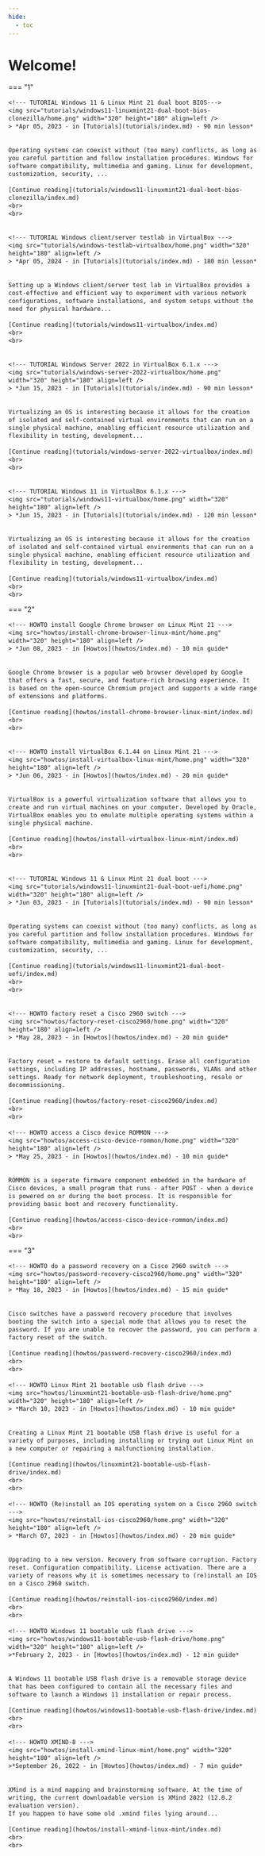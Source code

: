 ```yaml
---
hide:
  - toc
---
```


# Welcome!

<!---
// inline CSS to not display section title
<style>
  .md-typeset h1,
  .md-content__button {
    display: none;
  }
</style>
-->

<!--- BLOG TEMPLATE 
<img src="images/blogs/YYYY/320-180.png" width="320" height="180" align=left />
> *September 26, 2022 - in [Blogs](blogs/index.md) - 5 min read*


Cras elementum metus quis est luctus, vitae tincidunt orci consequat. Maecenas at ipsum ac dui venenatis convallis. Morbi lobortis, purus vitae lobortis vehicula, metus velit cursus nisi, a placerat mi nunc id enim.

[Continue reading](blogs/YYYY/blog.md)
<br>
<br>
--->



<!--- TUTORIAL TEMPLATE
<img src="images/tutorials/tutorial/320-180.png" width="320" height="180" align=left />
> *September 26, 2022 - in [Tutorials](tutorials/index.md) - 20 min lesson*


Cras elementum metus quis est luctus, vitae tincidunt orci consequat. Maecenas at ipsum ac dui venenatis convallis. Morbi lobortis, purus vitae lobortis vehicula, metus velit cursus nisi, a placerat mi nunc id enim.

[Continue reading](tutorials/tutorial/index.md)
<br>
<br>
--->



<!--- HOWTO TEMPLATE
<img src="howtos/howto_template/1280-720.png" width="320" height="180" align=left />
> *September 26, 2022 - in [Howtos](howtos/index.md) - 7 min guide*


Cras elementum metus quis est luctus, vitae tincidunt orci consequat. Maecenas at ipsum ac dui venenatis convallis. Morbi lobortis, purus vitae lobortis vehicula, metus velit cursus nisi, a placerat mi nunc id enim.

[Continue reading](howtos/howto_template/index.md)
<br>
<br>
--->

=== "1"

    <!--- TUTORIAL Windows 11 & Linux Mint 21 dual boot BIOS--->
    <img src="tutorials/windows11-linuxmint21-dual-boot-bios-clonezilla/home.png" width="320" height="180" align=left />
    > *Apr 05, 2023 - in [Tutorials](tutorials/index.md) - 90 min lesson*


    Operating systems can coexist without (too many) conflicts, as long as you careful partition and follow installation procedures. Windows for software compatibility, multimedia and gaming. Linux for development, customization, security, ...

    [Continue reading](tutorials/windows11-linuxmint21-dual-boot-bios-clonezilla/index.md)
    <br>
    <br>


    <!--- TUTORIAL Windows client/server testlab in VirtualBox --->
    <img src="tutorials/windows-testlab-virtualbox/home.png" width="320" height="180" align=left />
    > *Apr 05, 2024 - in [Tutorials](tutorials/index.md) - 180 min lesson*


    Setting up a Windows client/server test lab in VirtualBox provides a cost-effective and efficient way to experiment with various network configurations, software installations, and system setups without the need for physical hardware...

    [Continue reading](tutorials/windows11-virtualbox/index.md)
    <br>
    <br>


    <!--- TUTORIAL Windows Server 2022 in VirtualBox 6.1.x --->
    <img src="tutorials/windows-server-2022-virtualbox/home.png" width="320" height="180" align=left />
    > *Jun 15, 2023 - in [Tutorials](tutorials/index.md) - 90 min lesson*


    Virtualizing an OS is interesting because it allows for the creation of isolated and self-contained virtual environments that can run on a single physical machine, enabling efficient resource utilization and flexibility in testing, development...

    [Continue reading](tutorials/windows-server-2022-virtualbox/index.md)
    <br>
    <br>


    <!--- TUTORIAL Windows 11 in VirtualBox 6.1.x --->
    <img src="tutorials/windows11-virtualbox/home.png" width="320" height="180" align=left />
    > *Jun 15, 2023 - in [Tutorials](tutorials/index.md) - 120 min lesson*


    Virtualizing an OS is interesting because it allows for the creation of isolated and self-contained virtual environments that can run on a single physical machine, enabling efficient resource utilization and flexibility in testing, development...

    [Continue reading](tutorials/windows11-virtualbox/index.md)
    <br>
    <br>


=== "2"

    <!--- HOWTO install Google Chrome browser on Linux Mint 21 --->
    <img src="howtos/install-chrome-browser-linux-mint/home.png" width="320" height="180" align=left />
    > *Jun 08, 2023 - in [Howtos](howtos/index.md) - 10 min guide*


    Google Chrome browser is a popular web browser developed by Google that offers a fast, secure, and feature-rich browsing experience. It is based on the open-source Chromium project and supports a wide range of extensions and platforms.

    [Continue reading](howtos/install-chrome-browser-linux-mint/index.md)
    <br>
    <br>


    <!--- HOWTO install VirtualBox 6.1.44 on Linux Mint 21 --->
    <img src="howtos/install-virtualbox-linux-mint/home.png" width="320" height="180" align=left />
    > *Jun 06, 2023 - in [Howtos](howtos/index.md) - 20 min guide*


    VirtualBox is a powerful virtualization software that allows you to create and run virtual machines on your computer. Developed by Oracle, VirtualBox enables you to emulate multiple operating systems within a single physical machine.

    [Continue reading](howtos/install-virtualbox-linux-mint/index.md)
    <br>
    <br>


    <!--- TUTORIAL Windows 11 & Linux Mint 21 dual boot --->
    <img src="tutorials/windows11-linuxmint21-dual-boot-uefi/home.png" width="320" height="180" align=left />
    > *Jun 03, 2023 - in [Tutorials](tutorials/index.md) - 90 min lesson*


    Operating systems can coexist without (too many) conflicts, as long as you careful partition and follow installation procedures. Windows for software compatibility, multimedia and gaming. Linux for development, customization, security, ...

    [Continue reading](tutorials/windows11-linuxmint21-dual-boot-uefi/index.md)
    <br>
    <br>


    <!--- HOWTO factory reset a Cisco 2960 switch --->
    <img src="howtos/factory-reset-cisco2960/home.png" width="320" height="180" align=left />
    > *May 28, 2023 - in [Howtos](howtos/index.md) - 20 min guide*


    Factory reset = restore to default settings. Erase all configuration settings, including IP addresses, hostname, passwords, VLANs and other settings. Ready for network deployment, troubleshooting, resale or decommissioning.

    [Continue reading](howtos/factory-reset-cisco2960/index.md)
    <br>
    <br>

    <!--- HOWTO access a Cisco device ROMMON --->
    <img src="howtos/access-cisco-device-rommon/home.png" width="320" height="180" align=left />
    > *May 25, 2023 - in [Howtos](howtos/index.md) - 10 min guide*


    ROMMON is a seperate firmware component embedded in the hardware of Cisco devices, a small program that runs - after POST - when a device is powered on or during the boot process. It is responsible for providing basic boot and recovery functionality.

    [Continue reading](howtos/access-cisco-device-rommon/index.md)
    <br>
    <br>

=== "3"

    <!--- HOWTO do a password recovery on a Cisco 2960 switch --->
    <img src="howtos/password-recovery-cisco2960/home.png" width="320" height="180" align=left />
    > *May 18, 2023 - in [Howtos](howtos/index.md) - 15 min guide*


    Cisco switches have a password recovery procedure that involves booting the switch into a special mode that allows you to reset the password. If you are unable to recover the password, you can perform a factory reset of the switch.

    [Continue reading](howtos/password-recovery-cisco2960/index.md)
    <br>
    <br>

    <!--- HOWTO Linux Mint 21 bootable usb flash drive --->
    <img src="howtos/linuxmint21-bootable-usb-flash-drive/home.png" width="320" height="180" align=left />
    > *March 10, 2023 - in [Howtos](howtos/index.md) - 10 min guide*


    Creating a Linux Mint 21 bootable USB flash drive is useful for a variety of purposes, including installing or trying out Linux Mint on a new computer or repairing a malfunctioning installation.

    [Continue reading](howtos/linuxmint21-bootable-usb-flash-drive/index.md)
    <br>
    <br>

    <!--- HOWTO (Re)install an IOS operating system on a Cisco 2960 switch --->
    <img src="howtos/reinstall-ios-cisco2960/home.png" width="320" height="180" align=left />
    > *March 07, 2023 - in [Howtos](howtos/index.md) - 20 min guide*


    Upgrading to a new version. Recovery from software corruption. Factory reset. Configuration compatibility. License activation. There are a variety of reasons why it is sometimes necessary to (re)install an IOS on a Cisco 2960 switch.

    [Continue reading](howtos/reinstall-ios-cisco2960/index.md)
    <br>
    <br>

    <!--- HOWTO Windows 11 bootable usb flash drive --->
    <img src="howtos/windows11-bootable-usb-flash-drive/home.png" width="320" height="180" align=left />
    >*February 2, 2023 - in [Howtos](howtos/index.md) - 12 min guide*


    A Windows 11 bootable USB flash drive is a removable storage device that has been configured to contain all the necessary files and software to launch a Windows 11 installation or repair process.

    [Continue reading](howtos/windows11-bootable-usb-flash-drive/index.md)
    <br>
    <br>

    <!--- HOWTO XMIND-8 --->
    <img src="howtos/install-xmind-linux-mint/home.png" width="320" height="180" align=left />
    >*September 26, 2022 - in [Howtos](howtos/index.md) - 7 min guide*


    XMind is a mind mapping and brainstorming software. At the time of writing, the current downloadable version is XMind 2022 (12.0.2 evaluation version).
    If you happen to have some old .xmind files lying around...

    [Continue reading](howtos/install-xmind-linux-mint/index.md)
    <br>
    <br>